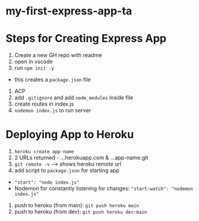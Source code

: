 # my-first-express-app-ta

# Steps for Creating Express App
1. Create a new GH repo with readme
1. open in vscode 
1. run `npm init -y`
  - this creates a `package.json` file
1. ACP 
1. add `.gitignore` and add `node_modules` inside file 
1. create routes in index.js
1. `nodemon index.js` to run server

# Deploying App to Heroku
1. `heroku create app-name`
1. 2 URLs returned - ...herokuapp.com & ...app-name.git
1. `git remote -v` --> shows heroku remote url
1. add script to `package.json` for starting app
  - `"start": "node index.js"`
  - Nodemon for constantly listening for changes: `"start:watch": "nodemon index.js"`
1. push to heroku (from main): `git push heroku main`
1. push to heroku (from dev): `git push heroku dev:main`

